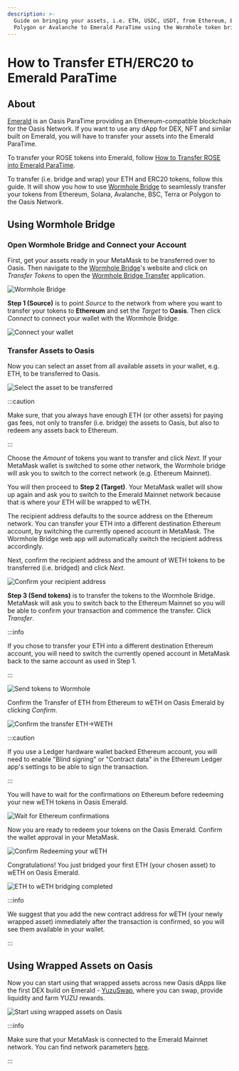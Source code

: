 ```yaml
---
description: >-
  Guide on bringing your assets, i.e. ETH, USDC, USDT, from Ethereum, BSC,
  Polygon or Avalanche to Emerald ParaTime using the Wormhole token bridge.
---
```


# How to Transfer ETH/ERC20 to Emerald ParaTime

## About

[Emerald](../developer-resources/emerald-paratime/README.mdx) is an Oasis ParaTime providing an Ethereum-compatible blockchain for the Oasis Network. If you want to use any dApp for DEX, NFT and similar built on Emerald, you will have to transfer your assets into the Emerald ParaTime.

To transfer your ROSE tokens into Emerald, follow [How to Transfer ROSE into Emerald ParaTime](how-to-transfer-rose-into-emerald-paratime.mdx).

To transfer (i.e. bridge and wrap) your ETH and ERC20 tokens, follow this guide. It will show you how to use [Wormhole Bridge](https://wormholebridge.com) to seamlessly transfer your tokens from Ethereum, Solana, Avalanche, BSC, Terra or Polygon to the Oasis Network.

## Using Wormhole Bridge

### Open Wormhole Bridge and Connect your Account

First, get your assets ready in your MetaMask to be transferred over to Oasis. Then navigate to the [Wormhole Bridge](https://wormholebridge.com)'s website and click on _Transfer Tokens_ to open the [Wormhole Bridge Transfer](https://wormholebridge.com/#/transfer) application.

![Wormhole Bridge](<../images/manage-tokens/wormhole/index.png>)

**Step 1 (Source)** is to point _Source_ to the network from where you want to transfer your tokens to **Ethereum** and set the _Target_ to **Oasis**. Then click _Connect_ to connect your wallet with the Wormhole Bridge.

![Connect your wallet](<../images/manage-tokens/wormhole/connect_wallet.png>)

### Transfer Assets to Oasis

Now you can select an asset from all available assets in your wallet, e.g. ETH, to be transferred to Oasis.

![Select the asset to be transferred](../images/manage-tokens/wormhole/select_source_dest_amount.png)

:::caution

Make sure, that you always have enough ETH (or other assets) for paying gas fees, not only to transfer (i.e. bridge) the assets to Oasis, but also to redeem any assets back to Ethereum.

:::

Choose the _Amount_ of tokens you want to transfer and click _Next_. If your MetaMask wallet is switched to some other network, the Wormhole bridge will ask you to switch to the correct network (e.g. Ethereum Mainnet).

You will then proceed to **Step 2 (Target)**. Your MetaMask wallet will show up again and ask you to switch to the Emerald Mainnet network because that is where your ETH will be wrapped to wETH.

The recipient address defaults to the source address on the Ethereum network. You can transfer your ETH into a different destination Ethereum account, by switching the currently opened account in MetaMask. The Wormhole Bridge web app will automatically switch the recipient address accordingly.

Next, confirm the recipient address and the amount of WETH tokens to be transferred (i.e. bridged) and click _Next_.

![Confirm your recipient address](../images/manage-tokens/wormhole/switch_to_emerald.png)

**Step 3 (Send tokens)** is to transfer the tokens to the Wormhole Bridge. MetaMask will ask you to switch back to the Ethereum Mainnet so you will be able to confirm your transaction and commence the transfer. Click _Transfer_.

:::info

If you chose to transfer your ETH into a different destination Ethereum account, you will need to switch the currently opened account in MetaMask back to the same account as used in Step 1.

:::

![Send tokens to Wormhole](../images/manage-tokens/wormhole/send_tokens_to_wormhole.png)

Confirm the Transfer of ETH from Ethereum to wETH on Oasis Emerald by clicking _Confirm_.

![Confirm the transfer ETH->WETH](../images/manage-tokens/wormhole/confirm_transaction_ETH_WETH.png)

:::caution

If you use a Ledger hardware wallet backed Ethereum account, you will need to enable "Blind signing" or "Contract data" in the Ethereum Ledger app's settings to be able to sign the transaction.

:::

You will have to wait for the confirmations on Ethereum before redeeming your new wETH tokens in Oasis Emerald.

![Wait for Ethereum confirmations](<../images/manage-tokens/wormhole/send_tokens.png>)

Now you are ready to redeem your tokens on the Oasis Emerald. Confirm the wallet approval in your MetaMask.

![Confirm Redeeming your wETH](<../images/manage-tokens/wormhole/redeem_tokens.png>)

Congratulations! You just bridged your first ETH (your chosen asset) to wETH on Oasis Emerald.

![ETH to wETH bridging completed](<../images/manage-tokens/wormhole/redeem_tokens2.png>)

:::info

We suggest that you add the new contract address for wETH (your newly wrapped asset) immediately after the transaction is confirmed, so you will see them available in your wallet.

:::

## Using Wrapped Assets on Oasis

Now you can start using that wrapped assets across new Oasis dApps like the first DEX build on Emerald - [YuzuSwap](https://yuzu-swap.com), where you can swap, provide liquidity and farm YUZU rewards.

![Start using wrapped assets on Oasis](<../images/manage-tokens/wormhole/yuzuswap.png>)

:::info

Make sure that your MetaMask is connected to the Emerald Mainnet network. You can find network parameters [here](/general/developer-resources/emerald-paratime#web3-gateway).

:::
